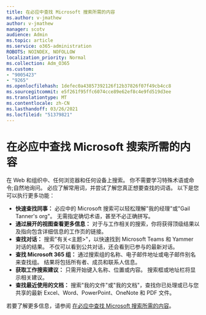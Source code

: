 ```yaml
---
title: 在必应中查找 Microsoft 搜索所需的内容
ms.author: v-jmathew
author: v-jmathew
manager: scotv
audience: Admin
ms.topic: article
ms.service: o365-administration
ROBOTS: NOINDEX, NOFOLLOW
localization_priority: Normal
ms.collection: Adm_O365
ms.custom:
- "9005423"
- "9265"
ms.openlocfilehash: 1defec0a43857392126f12b37826f07f49cb4cc8
ms.sourcegitcommit: e5f261f95ffc6074cce89e62ef8c4e9fd519d3ee
ms.translationtype: MT
ms.contentlocale: zh-CN
ms.lasthandoff: 03/26/2021
ms.locfileid: "51379821"
---
```

# <a name="find-what-you-need-with-microsoft-search-in-bing"></a>在必应中查找 Microsoft 搜索所需的内容

在 Web 和组织中、任何浏览器和任何设备上搜索。 你不需要学习特殊术语或命令;自然地询问。 必应了解常用词，并尝试了解您真正想要查找的词语。 以下是您可以执行更多功能：

- **快速查找同事：** 必应中的 Microsoft 搜索可以轻松理解"我的经理"或"Gail Tanner's org"。 无需指定确切术语，甚至不必正确拼写。
- **通过展开的视图查看更多信息：** 对于与工作相关的搜索，你将获得顶级结果以及指向包含详细信息的工作页的链接。
- **查找对话：** 搜索"有关<主题>"，以快速找到 Microsoft Teams 和 Yammer 对话的结果。 不仅可以看到公共对话，还会看到已参与的最新对话。
- **查找 Microsoft 365 组：** 通过搜索组的名称、电子邮件地址或电子邮件别名来查找组。 结果将包括所有者、成员和联系人信息。
- **获取工作搜索建议：** 只需开始键入名称、位置或内容。 搜索框或地址栏将显示相关建议。
- **查找最近使用的文档：** 搜索"我的文件"或"我的文档"，查找你已处理或已与您共享的最新 Excel、Word、PowerPoint、OneNote 和 PDF 文件。

若要了解更多信息，请参阅 [在必应中查找 Microsoft 搜索所需的内容](https://go.microsoft.com/fwlink/?linkid=2149027)。
